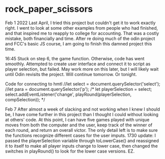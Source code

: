 # rock_paper_scissors
Feb 1 2022
Last April, I tried this project but couldn't get it to work exactly right. I went to look at some other examples from people who had finished, and that inspired me to reapply to college for accounting. That was a costly mistake, both financially and time. After re doing much of the odin project and FCC's basic JS course, I am going to finish this damned project this time.

16:45
Stuck on step 6, the game function. Otherwise, code has went smoothly. Attempted to create user interface and connect it to script as player selection, but failed. May work more on this later, but I will likely wait until Odin revisits the project. Will continue tomorrow. Or tonight.

Code for connecting to hmtl
//let select = document.querySelector('select');
//let para = document.querySelector('p');
/*
let playerSelection = select;
select.addEventListener('change', playRound(playerSelection, compSelection)); 
*/

Feb 7
After almost a week of slacking and not working when I knew I should be, I have come further in this project than I thought I could without looking at others' code. At this point, I can have five games played with unique moves from both the computer and the user, keep track of the winner of each round, and return an overall victor. The only detail left is to make sure the functions recognize different cases for the user imputs.
1730 update: I passed the playerSelection variable through toLowerCase() and reassigned it to itself to make all player inputs change to lower case, then changed the switches in playRound() to look for the lower case versions. EZ.